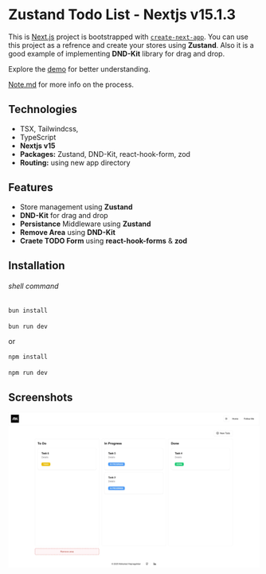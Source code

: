 # Zustand Todo List - Nextjs v15.1.3

This is [Next.js](https://nextjs.org/) project is bootstrapped with [`create-next-app`](https://github.com/vercel/next.js/tree/canary/packages/create-next-app). You can use this project as a refrence and create your stores using **Zustand**. Also it is a good example of implementing **DND-Kit** library for drag and drop.

Explore the [demo](https://draggable-zustand-todolist.vercel.app/) for better understanding.

[Note.md](./Note.md) for more info on the process.

## Technologies

- TSX, Tailwindcss,
- TypeScript
- **Nextjs v15**
- **Packages:** Zustand, DND-Kit, react-hook-form, zod
- **Routing:** using new app directory

## Features

- Store management using **Zustand**
- **DND-Kit** for drag and drop
- **Persistance** Middleware using **Zustand**
- **Remove Area**  using **DND-Kit**
- **Craete TODO Form**  using **react-hook-forms** & **zod**

## Installation

###### shell command

```shell
bun install

bun run dev
```
or

```shell
npm install

npm run dev
```

## Screenshots

![Cover](./public/cover.webp)
